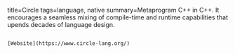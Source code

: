 title=Circle
tags=language, native
summary=Metaprogram C++ in C++. It encourages a seamless mixing of compile-time and runtime capabilities that upends decades of language design.
~~~~~~

[Website](https://www.circle-lang.org/)
